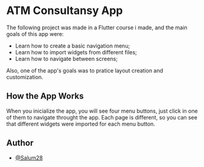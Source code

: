 # ATM Consultansy App

The following project was made in a Flutter course i made, and the main goals of this app were:

* Learn how to create a basic navigation menu;
* Learn how to import widgets from different files;
* Learn how to navigate between screens;

Also, one of the app's goals was to pratice layout creation and customization.
## How the App Works

When you inicialize the app, you will see four menu buttons, just click in one of them to navigate throught the app. Each page is different, so you can see that different widgets were imported for each menu button. 
## Author

- [@Salum28](https://github.com/Salum28)
